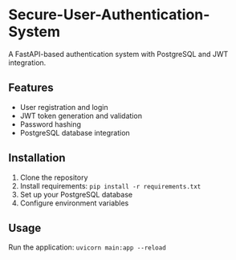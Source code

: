 # Secure-User-Authentication-System

A FastAPI-based authentication system with PostgreSQL and JWT integration.

## Features
- User registration and login
- JWT token generation and validation
- Password hashing
- PostgreSQL database integration

## Installation
1. Clone the repository
2. Install requirements: `pip install -r requirements.txt`
3. Set up your PostgreSQL database
4. Configure environment variables

## Usage
Run the application: `uvicorn main:app --reload`
